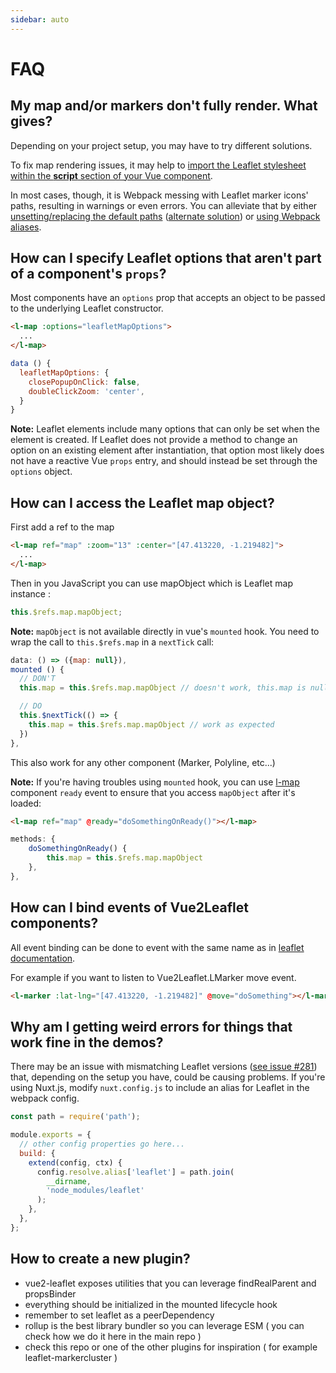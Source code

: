 ```yaml
---
sidebar: auto
---
```


# FAQ

## My map and/or markers don't fully render. What gives?

Depending on your project setup, you may have to try different solutions.

To fix map rendering issues, it may help to [import the Leaflet stylesheet within the **script** section of your Vue component](https://github.com/KoRiGaN/Vue2Leaflet/issues/157#issuecomment-384307765).

In most cases, though, it is Webpack messing with Leaflet marker icons' paths, resulting in warnings or even errors. You can alleviate that by either [unsetting/replacing the default paths](https://github.com/KoRiGaN/Vue2Leaflet/issues/96#issuecomment-341453050) ([alternate solution](https://github.com/Leaflet/Leaflet/issues/4968#issuecomment-319569682)) or [using Webpack aliases](https://github.com/Leaflet/Leaflet/issues/4849#issuecomment-307436996).

## How can I specify Leaflet options that aren't part of a component's `props`?

Most components have an `options` prop that accepts an object to be passed to the underlying
Leaflet constructor.

```html
<l-map :options="leafletMapOptions">
  ...
</l-map>
```

```javascript
data () {
  leafletMapOptions: {
    closePopupOnClick: false,
    doubleClickZoom: 'center',
  }
}
```

**Note:** Leaflet elements include many options that can only be set when the element
is created. If Leaflet does not provide a method to change an option on an existing
element after instantiation, that option most likely does not have a reactive Vue
`props` entry, and should instead be set through the `options` object.

## How can I access the Leaflet map object?

First add a ref to the map

```html
<l-map ref="map" :zoom="13" :center="[47.413220, -1.219482]">
  ...
</l-map>
```

Then in you JavaScript you can use mapObject which is Leaflet map instance :

```javascript
this.$refs.map.mapObject;
```

**Note:** `mapObject` is not available directly in vue's `mounted` hook. You need to wrap the call to `this.$refs.map` in a `nextTick` call:

```javascript
data: () => ({map: null}),
mounted () {
  // DON'T
  this.map = this.$refs.map.mapObject // doesn't work, this.map is null

  // DO
  this.$nextTick(() => {
    this.map = this.$refs.map.mapObject // work as expected
  })
},
```

This also work for any other component (Marker, Polyline, etc...)

**Note:** If you're having troubles using `mounted` hook, you can use [l-map](/components/LMap.md) component `ready` event to ensure that you access `mapObject` after it's loaded:

```html
<l-map ref="map" @ready="doSomethingOnReady()"></l-map>
```
```javascript
methods: {
    doSomethingOnReady() {
        this.map = this.$refs.map.mapObject
    },
},
```

## How can I bind events of Vue2Leaflet components?

All event binding can be done to event with the same name as in [leaflet documentation](http://leafletjs.com/reference-1.3.0.html).

For example if you want to listen to Vue2Leaflet.LMarker move event.

```html
<l-marker :lat-lng="[47.413220, -1.219482]" @move="doSomething"></l-marker>
```

## Why am I getting weird errors for things that work fine in the demos?

There may be an issue with mismatching Leaflet versions ([see issue #281](https://github.com/KoRiGaN/Vue2Leaflet/issues/281)) that, depending on the setup you have, could be causing problems. If you're using Nuxt.js, modify `nuxt.config.js` to include an alias for Leaflet in the webpack config.

```javascript
const path = require('path');

module.exports = {
  // other config properties go here...
  build: {
    extend(config, ctx) {
      config.resolve.alias['leaflet'] = path.join(
        __dirname,
        'node_modules/leaflet'
      );
    },
  },
};
```

## How to create a new plugin?

- vue2-leaflet exposes utilities that you can leverage findRealParent and propsBinder
- everything should be initialized in the mounted lifecycle hook
- remember to set leaflet as a peerDependency
- rollup is the best library bundler so you can leverage ESM ( you can check how we do it here in the main repo )
- check this repo or one of the other plugins for inspiration ( for example leaflet-markercluster )
